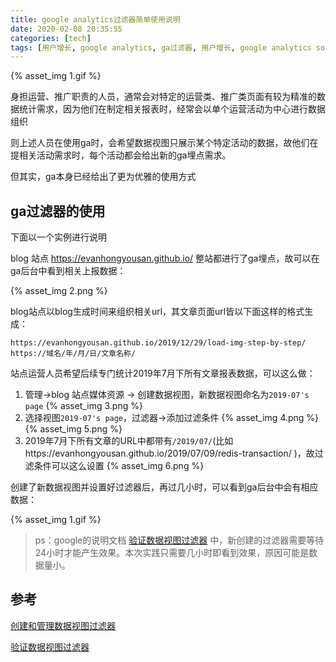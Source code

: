 ```yaml
---
title: google analytics过滤器简单使用说明
date: 2020-02-08 20:35:55
categories: [tech]
tags: [用户增长, google analytics, ga过滤器, 用户增长, google analytics solution]
---
```


{% asset_img 1.gif %}

身担运营、推广职责的人员，通常会对特定的运营类、推广类页面有较为精准的数据统计需求，因为他们在制定相关报表时，经常会以单个运营活动为中心进行数据组织

则上述人员在使用ga时，会希望数据视图只展示某个特定活动的数据，故他们在提相关活动需求时，每个活动都会给出新的ga埋点需求。

但其实，ga本身已经给出了更为优雅的使用方式

<escape><!-- more --></escape>

## ga过滤器的使用

下面以一个实例进行说明

blog 站点 https://evanhongyousan.github.io/ 整站都进行了ga埋点，故可以在ga后台中看到相关上报数据：

{% asset_img 2.png %}

blog站点以blog生成时间来组织相关url，其文章页面url皆以下面这样的格式生成：

```
https://evanhongyousan.github.io/2019/12/29/load-img-step-by-step/
https://域名/年/月/日/文章名称/
```

站点运营人员希望后续专门统计2019年7月下所有文章报表数据，可以这么做：

1. 管理->blog 站点媒体资源 -> 创建数据视图，新数据视图命名为`2019-07's page`
{% asset_img 3.png %}
2. 选择视图`2019-07's page`，过滤器->添加过滤条件
{% asset_img 4.png %}
{% asset_img 5.png %}
3. 2019年7月下所有文章的URL中都带有`/2019/07/`(比如https://evanhongyousan.github.io/2019/07/09/redis-transaction/ )，故过滤条件可以这么设置
{% asset_img 6.png %}

创建了新数据视图并设置好过滤器后，再过几小时，可以看到ga后台中会有相应数据：

{% asset_img 1.gif %}

>ps：google的说明文档 [验证数据视图过滤器](https://support.google.com/analytics/answer/6046990?hl=zh-Hans&ref_topic=1032939) 中，新创建的过滤器需要等待24小时才能产生效果。本次实践只需要几小时即看到效果，原因可能是数据量小。

## 参考

[创建和管理数据视图过滤器](https://support.google.com/analytics/answer/6046990?hl=zh-Hans)

[验证数据视图过滤器](https://support.google.com/analytics/answer/6046990?hl=zh-Hans&ref_topic=1032939)